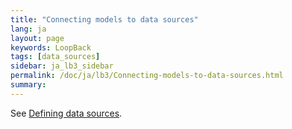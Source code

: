 ```yaml
---
title: "Connecting models to data sources"
lang: ja
layout: page
keywords: LoopBack
tags: [data_sources]
sidebar: ja_lb3_sidebar
permalink: /doc/ja/lb3/Connecting-models-to-data-sources.html
summary:
---
```


See [Defining data sources](Defining-data-sources.html).
